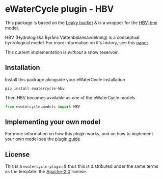 # eWaterCycle plugin - HBV

This package is based on the [Leaky bucket](https://github.com/eWaterCycle/ewatercycle-leakybucket/tree/main) & is a wrapper for the [HBV-bmi](https://github.com/Daafip/HBV-bmi) model. 

HBV (Hydrologiska Byråns Vattenbalansavdelning) is a conceptual hydrological model. For more information on it's history, see this [paper](https://hess.copernicus.org/articles/26/1371/2022/).

This current implementation is _without_ a snow reservoir. 

## Installation
Install this package alongside your eWaterCycle installation

```console
pip install ewatercycle-hbv
```

Then HBV becomes available as one of the eWaterCycle models

```python
from ewatercycle.models import HBV
```

## Implementing your own model

For more information on how this plugin works, and on how to implement your own model see the [plugin guide](https://github.com/eWaterCycle/ewatercycle-leakybucket/blob/main/plugin_guide.md)

## License

This is a `ewatercycle-plugin` & thus this is distributed under the same terms as the template: the [Apache-2.0](https://spdx.org/licenses/Apache-2.0.html) license.
